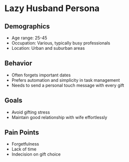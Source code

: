 # Lazy Husband Persona

## Demographics
- Age range: 25-45
- Occupation: Various, typically busy professionals
- Location: Urban and suburban areas

## Behavior
- Often forgets important dates
- Prefers automation and simplicity in task management
- Needs to send a personal touch message with every gift

## Goals
- Avoid gifting stress
- Maintain good relationship with wife effortlessly

## Pain Points
- Forgetfulness
- Lack of time
- Indecision on gift choice
